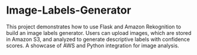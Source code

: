 # Image-Labels-Generator
This project demonstrates how to use Flask and Amazon Rekognition to build an image labels generator. Users can upload images, which are stored in Amazon S3, and analyzed to generate descriptive labels with confidence scores. A showcase of AWS and Python integration for image analysis.
